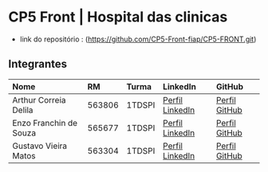 # CP5 Front | Hospital das clinicas

- link do repositório : (https://github.com/CP5-Front-fiap/CP5-FRONT.git)

## Integrantes 

| Nome                     | RM       | Turma    | LinkedIn                                                                 | GitHub                                                                  |
| :----------------------- | :------- | :------- | :----------------------------------------------------------------------- | :---------------------------------------------------------------------- |
| Arthur Correia Delila    | 563806   | 1TDSPI   | [Perfil LinkedIn](https://www.linkedin.com/in/artcorreia/)               | [Perfil GitHub](https://github.com/artcorreia)                 |
| Enzo Franchin de Souza   | 565677   | 1TDSPI   | [Perfil LinkedIn](https://www.linkedin.com/in/enzo-franchin-6636a6367/)             | [Perfil GitHub](https://github.com/enzofranchin)                        |
| Gustavo Vieira Matos     | 563304   | 1TDSPI   | [Perfil LinkedIn](https://www.linkedin.com/in/gustavo-vieira-de-matos-7stack/) | [Perfil GitHub](https://github.com/gvm7stack)                     |

